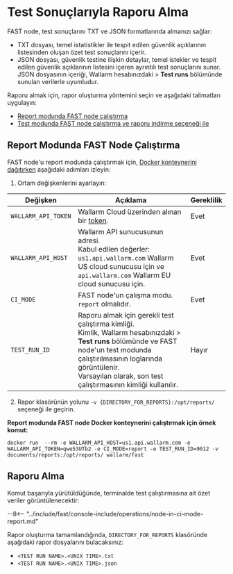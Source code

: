 [anchor-report-mode]:              #running-fast-node-in-report-mode

[doc-ci-mode-testing-report]:      ../poc/ci-mode-testing.md#deployment-of-a-fast-node-in-the-testing-mode
[doc-ci-mode-testing]:             ../poc/ci-mode-testing.md
[doc-get-token]:                   create-node.md
[deploy-docker-with-fast-node]:    ../qsg/deployment.md#4-deploy-the-fast-node-docker-container

# Test Sonuçlarıyla Raporu Alma

FAST node, test sonuçlarını TXT ve JSON formatlarında almanızı sağlar:

* TXT dosyası, temel istatistikler ile tespit edilen güvenlik açıklarının listesinden oluşan özet test sonuçlarını içerir.
* JSON dosyası, güvenlik testine ilişkin detaylar, temel istekler ve tespit edilen güvenlik açıklarının listesini içeren ayrıntılı test sonuçlarını sunar. JSON dosyasının içeriği, Wallarm hesabınızdaki > **Test runs** bölümünde sunulan verilerle uyumludur.

Raporu almak için, rapor oluşturma yöntemini seçin ve aşağıdaki talimatları uygulayın:

* [Report modunda FAST node çalıştırma][anchor-report-mode]
* [Test modunda FAST node çalıştırma ve raporu indirme seçeneği ile][doc-ci-mode-testing-report]

## Report Modunda FAST Node Çalıştırma

FAST node'u report modunda çalıştırmak için, [Docker konteynerini dağıtırken][deploy-docker-with-fast-node] aşağıdaki adımları izleyin:

<ol start="1"><li>Ortam değişkenlerini ayarlayın:</li></ol>

| Değişken                | Açıklama  | Gereklilik  |
|-------------------------|-----------|-------------|
| `WALLARM_API_TOKEN`     | Wallarm Cloud üzerinden alınan bir [token][doc-get-token]. | Evet |
| `WALLARM_API_HOST`      | Wallarm API sunucusunun adresi. <br>Kabul edilen değerler: <br>`us1.api.wallarm.com` Wallarm US cloud sunucusu için ve <br>`api.wallarm.com` Wallarm EU cloud sunucusu için. | Evet |
| `CI_MODE`               | FAST node'un çalışma modu.<br>`report` olmalıdır. | Evet |
| `TEST_RUN_ID`           | Raporu almak için gerekli test çalıştırma kimliği.<br>Kimlik, Wallarm hesabınızdaki > **Test runs** bölümünde ve FAST node'un test modunda çalıştırılmasının loglarında görüntülenir.<br>Varsayılan olarak, son test çalıştırmasının kimliği kullanılır. | Hayır |

<ol start="2"><li>Rapor klasörünün yolunu <code>-v {DIRECTORY_FOR_REPORTS}:/opt/reports/</code> seçeneği ile geçirin.</li></ol>

**Report modunda FAST node Docker konteynerini çalıştırmak için örnek komut:**

```
docker run  --rm -e WALLARM_API_HOST=us1.api.wallarm.com -e WALLARM_API_TOKEN=qwe53UTb2 -e CI_MODE=report -e TEST_RUN_ID=9012 -v documents/reports:/opt/reports/ wallarm/fast
```

## Raporu Alma

Komut başarıyla yürütüldüğünde, terminalde test çalıştırmasına ait özet veriler görüntülenecektir:

--8<-- "../include/fast/console-include/operations/node-in-ci-mode-report.md"

Rapor oluşturma tamamlandığında, `DIRECTORY_FOR_REPORTS` klasöründe aşağıdaki rapor dosyalarını bulacaksınız:

* `<TEST RUN NAME>.<UNIX TIME>.txt`
* `<TEST RUN NAME>.<UNIX TIME>.json`
